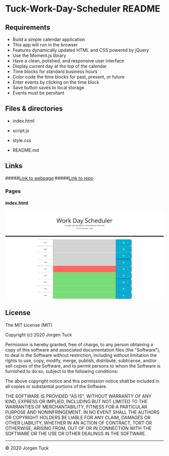 # Tuck-Work-Day-Scheduler README


## Requirements
* Build a simple calendar application
* This app will run in the browser
* Features dynamically updated HTML and CSS powered by jQuery
* Use the Moment.js library
* Have a clean, polished, and responsive user interface
* Display current day at the top of the calendar
* Time blocks for standard business hours
* Color code the time blocks for past, present, or future
* Enter events by clicking on the time block
* Save button saves to local storage
* Events must be persitant

## Files & directories

* index&#46;html

* script&#46;js

* style&#46;css

* README&#46;md


## Links

#####[Link to webpage](https://jamesjtuckbc.github.io/Tuck-Work-Day-Scheduler/)
#####[Link to repo](https://github.com/jamesjtuckbc/Tuck-Work-Day-Scheduler)
### Pages

#### index.html
![index.html](assets/WorkDayScheduler.png)


## License

The MIT License (MIT)

Copyright (c) 2020 Jorgen Tuck

Permission is hereby granted, free of charge, to any person obtaining a copy of this software and associated documentation files (the "Software"), to deal in the Software without restriction, including without limitation the rights to use, copy, modify, merge, publish, distribute, sublicense, and/or sell copies of the Software, and to permit persons to whom the Software is furnished to do so, subject to the following conditions:

The above copyright notice and this permission notice shall be included in all copies or substantial portions of the Software.

THE SOFTWARE IS PROVIDED "AS IS", WITHOUT WARRANTY OF ANY KIND, EXPRESS OR IMPLIED, INCLUDING BUT NOT LIMITED TO THE WARRANTIES OF MERCHANTABILITY, FITNESS FOR A PARTICULAR PURPOSE AND NONINFRINGEMENT. IN NO EVENT SHALL THE AUTHORS OR COPYRIGHT HOLDERS BE LIABLE FOR ANY CLAIM, DAMAGES OR OTHER LIABILITY, WHETHER IN AN ACTION OF CONTRACT, TORT OR OTHERWISE, ARISING FROM, OUT OF OR IN CONNECTION WITH THE SOFTWARE OR THE USE OR OTHER DEALINGS IN THE SOFTWARE.
- - -

© 2020 Jorgen Tuck
